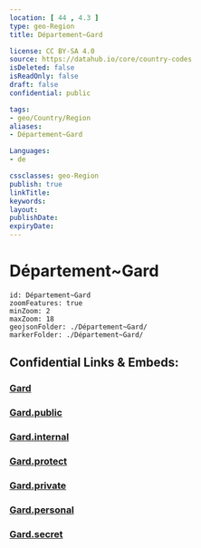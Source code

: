 ```yaml
---
location: [ 44 , 4.3 ] 
type: geo-Region
title: Département~Gard

license: CC BY-SA 4.0
source: https://datahub.io/core/country-codes
isDeleted: false
isReadOnly: false
draft: false
confidential: public

tags:
- geo/Country/Region
aliases:
- Département~Gard

Languages:
- de

cssclasses: geo-Region
publish: true
linkTitle: 
keywords: 
layout: 
publishDate: 
expiryDate: 
---
```


# Département~Gard

```leaflet
id: Département~Gard
zoomFeatures: true 
minZoom: 2 
maxZoom: 18
geojsonFolder: ./Département~Gard/
markerFolder: ./Département~Gard/
```


## Confidential Links & Embeds: 

### [Gard](/_Standards/Earth/Continent/Europe/Europe~West/France/regions~France/Occitanie/departments~Occitanie/Gard.md) 

### [Gard.public](/_public/Earth/Continent/Europe/Europe~West/France/regions~France/Occitanie/departments~Occitanie/Gard.public.md) 

### [Gard.internal](/_internal/Earth/Continent/Europe/Europe~West/France/regions~France/Occitanie/departments~Occitanie/Gard.internal.md) 

### [Gard.protect](/_protect/Earth/Continent/Europe/Europe~West/France/regions~France/Occitanie/departments~Occitanie/Gard.protect.md) 

### [Gard.private](/_private/Earth/Continent/Europe/Europe~West/France/regions~France/Occitanie/departments~Occitanie/Gard.private.md) 

### [Gard.personal](/_personal/Earth/Continent/Europe/Europe~West/France/regions~France/Occitanie/departments~Occitanie/Gard.personal.md) 

### [Gard.secret](/_secret/Earth/Continent/Europe/Europe~West/France/regions~France/Occitanie/departments~Occitanie/Gard.secret.md)

